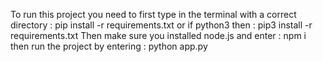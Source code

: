 To run this project
you need to first type in the terminal with a correct directory : pip install -r requirements.txt 
or if python3 then : pip3 install -r requirements.txt
Then make sure you installed node.js
and enter : npm i
then run the project by entering : python app.py 